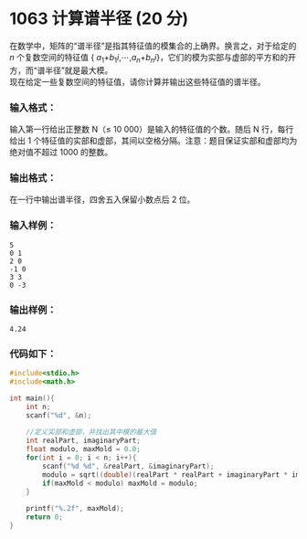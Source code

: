 # 1063 计算谱半径 (20 分)
在数学中，矩阵的“谱半径”是指其特征值的模集合的上确界。换言之，对于给定的 $n$ 个复数空间的特征值 { $a_1$+$b_{1}i$,⋯,$a_n$+$b_{n}i$}，它们的模为实部与虚部的平方和的开方，而“谱半径”就是最大模。<br/>
现在给定一些复数空间的特征值，请你计算并输出这些特征值的谱半径。
### 输入格式：
输入第一行给出正整数 N（≤ 10 000）是输入的特征值的个数。随后 N 行，每行给出 1 个特征值的实部和虚部，其间以空格分隔。注意：题目保证实部和虚部均为绝对值不超过 1000 的整数。
### 输出格式：
在一行中输出谱半径，四舍五入保留小数点后 2 位。
### 输入样例：
```
5
0 1
2 0
-1 0
3 3
0 -3
```
### 输出样例：
```
4.24
```
### 代码如下：
```c
#include<stdio.h>
#include<math.h>

int main(){
    int n;
    scanf("%d", &n);
    
    //定义实部和虚部，并找出其中模的最大值 
    int realPart, imaginaryPart;
    float modulo, maxMold = 0.0;
    for(int i = 0; i < n; i++){
        scanf("%d %d", &realPart, &imaginaryPart);
        modulo = sqrt((double)(realPart * realPart + imaginaryPart * imaginaryPart));
        if(maxMold < modulo) maxMold = modulo;
    }
    
    printf("%.2f", maxMold);
    return 0;
} 
```